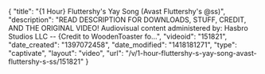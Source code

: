 {
    "title": "{1 Hour} Fluttershy's Yay Song (Avast Fluttershy's @ss)",
    "description": "READ DESCRIPTION FOR DOWNLOADS, STUFF, CREDIT, AND THE ORIGINAL VIDEO! Audiovisual content administered by: Hasbro Studios LLC -- {Credit to WoodenToaster fo...",
    "videoid": "151821",
    "date_created": "1397072458",
    "date_modified": "1418181271",
    "type": "captivate",
    "layout": "video",
    "url": "\/v\/1-hour-fluttershy-s-yay-song-avast-fluttershy-s-ss\/151821"
}